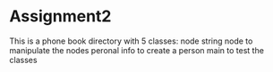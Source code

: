 # Assignment2
 This is a phone book directory with 5 classes:
 node
 string node to manipulate the nodes
 peronal info to create a person
 main to test the classes

 

